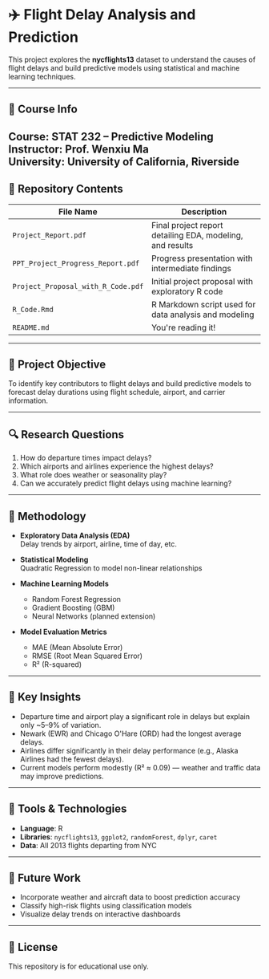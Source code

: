 # ✈️ Flight Delay Analysis and Prediction 

This project explores the **nycflights13** dataset to understand the causes of flight delays and build predictive models using statistical and machine learning techniques.

---

## 📘 Course Info

**Course**: STAT 232 – Predictive Modeling  
**Instructor**: Prof. Wenxiu Ma  
**University**: University of California, Riverside
---

## 📂 Repository Contents

| File Name                        | Description |
|----------------------------------|-------------|
| `Project_Report.pdf`            | Final project report detailing EDA, modeling, and results |
| `PPT_Project_Progress_Report.pdf` | Progress presentation with intermediate findings |
| `Project_Proposal_with_R_Code.pdf` | Initial project proposal with exploratory R code |
| `R_Code.Rmd`                    | R Markdown script used for data analysis and modeling |
| `README.md`                     | You're reading it! |

---

## 🧠 Project Objective

To identify key contributors to flight delays and build predictive models to forecast delay durations using flight schedule, airport, and carrier information.

---

## 🔍 Research Questions

1. How do departure times impact delays?
2. Which airports and airlines experience the highest delays?
3. What role does weather or seasonality play?
4. Can we accurately predict flight delays using machine learning?

---

## 🧪 Methodology

- **Exploratory Data Analysis (EDA)**  
  Delay trends by airport, airline, time of day, etc.

- **Statistical Modeling**  
  Quadratic Regression to model non-linear relationships

- **Machine Learning Models**  
  - Random Forest Regression  
  - Gradient Boosting (GBM)  
  - Neural Networks (planned extension)

- **Model Evaluation Metrics**  
  - MAE (Mean Absolute Error)  
  - RMSE (Root Mean Squared Error)  
  - R² (R-squared)

---

## 📌 Key Insights

- Departure time and airport play a significant role in delays but explain only ~5–9% of variation.
- Newark (EWR) and Chicago O'Hare (ORD) had the longest average delays.
- Airlines differ significantly in their delay performance (e.g., Alaska Airlines had the fewest delays).
- Current models perform modestly (R² ≈ 0.09) — weather and traffic data may improve predictions.

---

## 🧰 Tools & Technologies

- **Language**: R  
- **Libraries**: `nycflights13`, `ggplot2`, `randomForest`, `dplyr`, `caret`  
- **Data**: All 2013 flights departing from NYC

---

## 🚀 Future Work

- Incorporate weather and aircraft data to boost prediction accuracy
- Classify high-risk flights using classification models
- Visualize delay trends on interactive dashboards

---

## 📄 License

This repository is for educational use only.
